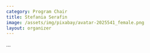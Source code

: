 ```yaml
---
category: Program Chair
title: Stefania Serafin
image: /assets/img/pixabay/avatar-2025541_female.png
layout: organizer
---
```


...
